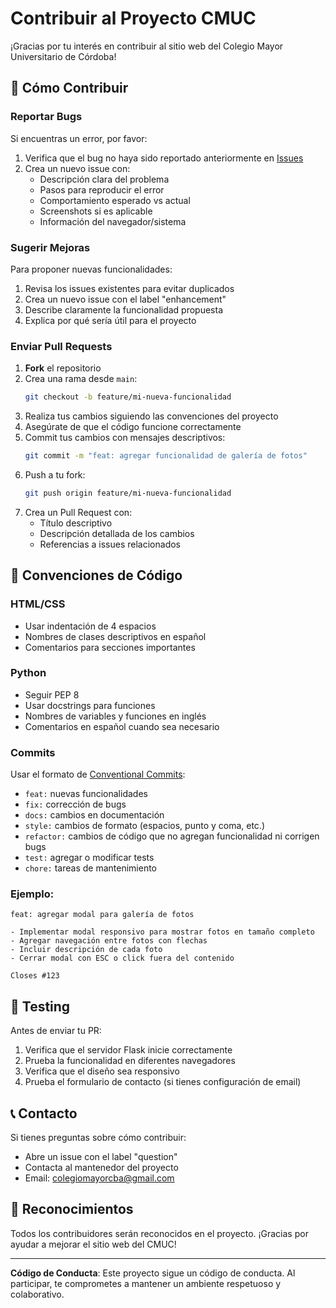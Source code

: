 # Contribuir al Proyecto CMUC

¡Gracias por tu interés en contribuir al sitio web del Colegio Mayor Universitario de Córdoba!

## 🤝 Cómo Contribuir

### Reportar Bugs

Si encuentras un error, por favor:

1. Verifica que el bug no haya sido reportado anteriormente en [Issues](../../issues)
2. Crea un nuevo issue con:
   - Descripción clara del problema
   - Pasos para reproducir el error
   - Comportamiento esperado vs actual
   - Screenshots si es aplicable
   - Información del navegador/sistema

### Sugerir Mejoras

Para proponer nuevas funcionalidades:

1. Revisa los issues existentes para evitar duplicados
2. Crea un nuevo issue con el label "enhancement"
3. Describe claramente la funcionalidad propuesta
4. Explica por qué sería útil para el proyecto

### Enviar Pull Requests

1. **Fork** el repositorio
2. Crea una rama desde `main`:
   ```bash
   git checkout -b feature/mi-nueva-funcionalidad
   ```
3. Realiza tus cambios siguiendo las convenciones del proyecto
4. Asegúrate de que el código funcione correctamente
5. Commit tus cambios con mensajes descriptivos:
   ```bash
   git commit -m "feat: agregar funcionalidad de galería de fotos"
   ```
6. Push a tu fork:
   ```bash
   git push origin feature/mi-nueva-funcionalidad
   ```
7. Crea un Pull Request con:
   - Título descriptivo
   - Descripción detallada de los cambios
   - Referencias a issues relacionados

## 📝 Convenciones de Código

### HTML/CSS
- Usar indentación de 4 espacios
- Nombres de clases descriptivos en español
- Comentarios para secciones importantes

### Python
- Seguir PEP 8
- Usar docstrings para funciones
- Nombres de variables y funciones en inglés
- Comentarios en español cuando sea necesario

### Commits
Usar el formato de [Conventional Commits](https://www.conventionalcommits.org/):

- `feat:` nuevas funcionalidades
- `fix:` corrección de bugs
- `docs:` cambios en documentación
- `style:` cambios de formato (espacios, punto y coma, etc.)
- `refactor:` cambios de código que no agregan funcionalidad ni corrigen bugs
- `test:` agregar o modificar tests
- `chore:` tareas de mantenimiento

### Ejemplo:
```
feat: agregar modal para galería de fotos

- Implementar modal responsivo para mostrar fotos en tamaño completo
- Agregar navegación entre fotos con flechas
- Incluir descripción de cada foto
- Cerrar modal con ESC o click fuera del contenido

Closes #123
```

## 🧪 Testing

Antes de enviar tu PR:

1. Verifica que el servidor Flask inicie correctamente
2. Prueba la funcionalidad en diferentes navegadores
3. Verifica que el diseño sea responsivo
4. Prueba el formulario de contacto (si tienes configuración de email)

## 📞 Contacto

Si tienes preguntas sobre cómo contribuir:

- Abre un issue con el label "question"
- Contacta al mantenedor del proyecto
- Email: colegiomayorcba@gmail.com

## 🙏 Reconocimientos

Todos los contribuidores serán reconocidos en el proyecto. ¡Gracias por ayudar a mejorar el sitio web del CMUC!

---

**Código de Conducta**: Este proyecto sigue un código de conducta. Al participar, te comprometes a mantener un ambiente respetuoso y colaborativo.
